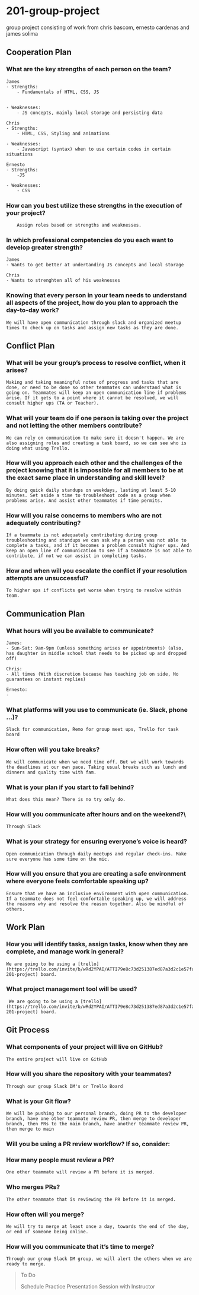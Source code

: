 # 201-group-project
group project consisting of work from chris bascom, ernesto cardenas and james solima

## Cooperation Plan 

### What are the key strengths of each person on the team?

    James 
    - Strengths:
        - Fundamentals of HTML, CSS, JS


    - Weaknesses:
        - JS concepts, mainly local storage and persisting data

    Chris 
    - Strengths:
        - HTML, CSS, Styling and animations

    - Weaknesses:
        - Javascript (syntax) when to use certain codes in certain situations

    Ernesto 
    - Strengths:
        -JS

    - Weaknesses: 
        - CSS

### How can you best utilize these strengths in the execution of your project?

        Assign roles based on strengths and weaknesses. 

### In which professional competencies do you each want to develop greater strength?

    James
    - Wants to get better at undertanding JS concepts and local storage

    Chris
    - Wants to strenghten all of his weaknesses

### Knowing that every person in your team needs to understand all aspects of the project, how do you plan to approach the day-to-day work?

    We will have open communication through slack and organized meetup times to check up on tasks and assign new tasks as they are done. 

## Conflict Plan

### What will be your group’s process to resolve conflict, when it arises?

    Making and taking meaningful notes of progress and tasks that are done, or need to be done so other teammates can understand what is going on. Teammates will keep an open communication line if problems arise. If it gets to a point where it cannot be resolved, we will consult higher ups (TA or Teacher).

### What will your team do if one person is taking over the project and not letting the other members contribute?

    We can rely on communication to make sure it doesn't happen. We are also assigning roles and creating a task board, so we can see who is doing what using Trello.

### How will you approach each other and the challenges of the project knowing that it is impossible for all members to be at the exact same place in understanding and skill level?

    By doing quick daily standups on weekdays, lasting at least 5-10 minutes. Set aside a time to troubleshoot code as a group when problems arise. And assist other teammates if time permits. 

### How will you raise concerns to members who are not adequately contributing?

    If a teammate is not adequately contributing during group troubleshooting and standups we can ask why a person was not able to complete a tasks, and if it becomes a problem consult higher ups. And keep an open line of communication to see if a teammate is not able to contribute, if not we can assist in completing tasks. 

### How and when will you escalate the conflict if your resolution attempts are unsuccessful?

    To higher ups if conflicts get worse when trying to resolve within team. 


## Communication Plan

### What hours will you be available to communicate?

    James:
    - Sun-Sat: 9am-9pm (unless something arises or appointments) (also, has daughter in middle school that needs to be picked up and dropped off)

    Chris:
    - All times (With discretion because has teaching job on side, No guarantees on instant replies)

    Ernesto:
    - 

### What platforms will you use to communicate (ie. Slack, phone …)?

    Slack for communication, Remo for group meet ups, Trello for task board

### How often will you take breaks?

    We will communicate when we need time off. But we will work towards the deadlines at our own pace. Taking usual breaks such as lunch and dinners and quality time with fam.

### What is your plan if you start to fall behind?

    What does this mean? There is no try only do.

### How will you communicate after hours and on the weekend?\

    Through Slack

### What is your strategy for ensuring everyone’s voice is heard?

    Open communication through daily meetups and regular check-ins. Make sure everyone has some time on the mic.

### How will you ensure that you are creating a safe environment where everyone feels comfortable speaking up?

    Ensure that we have an inclusive environment with open communication. If a teammate does not feel comfortable speaking up, we will address the reasons why and resolve the reason together. Also be mindful of others.

## Work Plan

### How you will identify tasks, assign tasks, know when they are complete, and manage work in general?

    We are going to be using a [trello](https://trello.com/invite/b/wRd2YPAI/ATTI79e8c73d251387ed87a3d2c1e57fa292ADF32FEF/code-201-project) board.
        

### What project management tool will be used?

     We are going to be using a [trello](https://trello.com/invite/b/wRd2YPAI/ATTI79e8c73d251387ed87a3d2c1e57fa292ADF32FEF/code-201-project) board.

## Git Process

### What components of your project will live on GitHub?

    The entire project will live on GitHub

### How will you share the repository with your teammates?

    Through our group Slack DM's or Trello Board    

### What is your Git flow?

    We will be pushing to our personal branch, doing PR to the developer branch, have one other teammate review PR, then merge to developer branch, then PRs to the main branch, have another teammate review PR, then merge to main

### Will you be using a PR review workflow? If so, consider:

### How many people must review a PR?

    One other teammate will review a PR before it is merged.

### Who merges PRs?

    The other teammate that is reviewing the PR before it is merged.

### How often will you merge?

    We will try to merge at least once a day, towards the end of the day, or end of someone being online.   

### How will you communicate that it’s time to merge?

    Through our group Slack DM group, we will alert the others when we are ready to merge. 

>To Do
>
>Schedule Practice Presentation Session with Instructor 

